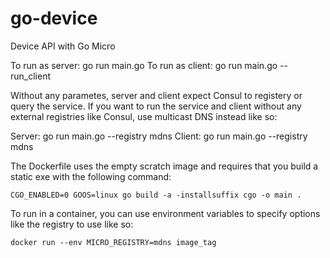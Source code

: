 # go-device
Device API with Go Micro

To run as server: go run main.go
To run as client: go run main.go --run_client

Without any parametes, server and client expect Consul to registery or query the service. If you want to run the service and client without any external registries like Consul, use multicast DNS instead like so:

Server: go run main.go --registry mdns
Client: go run main.go --registry mdns

The Dockerfile uses the empty scratch image and requires that you build a static exe with the following command:

`CGO_ENABLED=0 GOOS=linux go build -a -installsuffix cgo -o main .`

To run in a container, you can use environment variables to specify options like the registry to use like so:

`docker run --env MICRO_REGISTRY=mdns image_tag`
